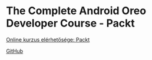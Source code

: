 # The Complete Android Oreo Developer Course - Packt

[Online kurzus elérhetősége: Packt](https://subscription.packtpub.com/video/programming/9781789618099/87367/87368/what-does-the-course-cover)

[GitHub](https://github.com/packtpublishing/the-complete-android-oreo-developer-course---build-23-apps-)